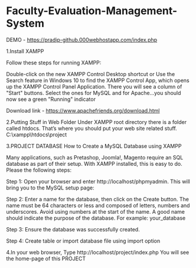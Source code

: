 # Faculty-Evaluation-Management-System  
DEMO - https://pradip-github.000webhostapp.com/index.php

1.Install XAMPP

Follow these steps for running XAMPP:

Double-click on the new XAMPP Control Desktop shortcut or Use the Search feature in Windows 10 to find the XAMPP Control App, which opens up the XAMPP Control Panel Application. There you will see a column of "Start" buttons. Select the ones for MySQL and for Apache...you should now see a green "Running" indicator

Download link - https://www.apachefriends.org/download.html

2.Putting Stuff in Web Folder
Under XAMPP root directory there is a folder called htdocs. That’s where you should put your web site related stuff. 
C:\xampp\htdocs\project

3.PROJECT DATABASE 
How to Create a MySQL Database using XAMPP
 
Many applications, such as Pretashop, Joomla!, Magento require an SQL database as part of their setup. 
With XAMPP installed, this is easy to do.
Please the following steps:

Step 1: Open your browser and enter http://localhost/phpmyadmin. This will bring you to the MySQL setup page:

Step 2: Enter a name for the database, then click on the Create button. 
The name must be 64 characters or less and composed of letters, numbers and underscores.
Avoid using numbers at the start of the name. A good name should indicate the purpose of the database. For example: your_database

Step 3: Ensure the database was successfully created.

Step 4: Create table or import database file using import option

4.In your web browser, Type http://localhost/project/index.php You will see the home-page of this PROJECT 
